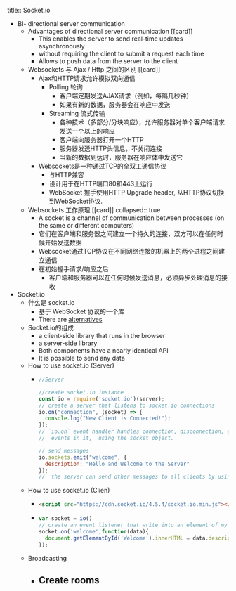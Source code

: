 title:: Socket.io

- BI- directional server communication
	- Advantages of  directional server communication [[card]]
		- This enables the server to send real-time updates asynchronously
		- without requiring the client to submit a request each time
		- Allows to push data from the server to the client
	- Websockets 与 Ajax / Http 之间的区别 [[card]]
		- Ajax和HTTP请求允许模拟双向通信
			- Polling 轮询
				- 客户端定期发送AJAX请求（例如，每隔几秒钟）
				- 如果有新的数据，服务器会在响应中发送
			- Streaming 流式传输
				- 各种技术（多部分/分块响应），允许服务器对单个客户端请求发送一个以上的响应
				- 客户端向服务器打开一个HTTP
				- 服务器发送HTTP头信息，不关闭连接
				- 当新的数据到达时，服务器在响应体中发送它
		- Websockets是一种通过TCP的全双工通信协议
			- 与HTTP兼容
			- 设计用于在HTTP端口80和443上运行
			- WebSocket 握手使用HTTP Upgrade header, 从HTTP协议切换到WebSocket协议.
	- Websockets 工作原理 [[card]]
	  collapsed:: true
		- A socket is a channel of communication between processes (on the  same or different computers)
		- 它们在客户端和服务器之间建立一个持久的连接，双方可以在任何时候开始发送数据
		- Websocket通过TCP协议在不同网络连接的机器上的两个进程之间建立通信
		- 在初始握手请求/响应之后
			- 客户端和服务器可以在任何时候发送消息，必须异步处理消息的接收
- Socket.io
	- 什么是 socket.io
		- 基于 WebSocket 协议的一个库
		- There are [alternatives](https://github.com/websockets/ws)
	- Socket.io的组成
		- a client-side library that runs in the browser
		- a server-side library
		- Both components have a nearly identical API
		- It is possible to send any data
	- How to use socket.io (Server)
		- ```js
		  //Server 
		  
		  //create socket.io instance
		  const io = require('socket.io')(server);
		  // create a server that listens to socket.io connections
		  io.on("connection", (socket) => {
		    console.log("New Client is Connected!");
		  });
		  // `io.on` event handler handles connection, disconnection, etc. , 
		  //  events in it,  using the socket object.
		  
		  // send messages 
		  io.sockets.emit("welcome", {
		    description: "Hello and Welcome to the Server"
		  });
		  //  the server can send other messages to all clients by using the broadcast event
		  ```
	- How to use socket.io (Clien)
		- ```html
		  <script src="https://cdn.socket.io/4.5.4/socket.io.min.js"></script>
		  ```
		- ```js
		  var socket = io()
		  // create an event listener that write into an element of my  `index.ejs` page
		  socket.on('welcome',function(data){
		  	document.getElementById('Welcome').innerHTML = data.description;
		  });
		  ```
	- Broadcasting
		- Create rooms
			-